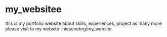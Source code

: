 # my_websitee
this is my portfolio website about skills, experiences, project as many more
please visit to my website -hiesenebrg/my_website
